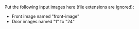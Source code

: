 Put the following input images here (file extensions are ignored):
- Front image named "front-image"
- Door images named "1" to "24"
